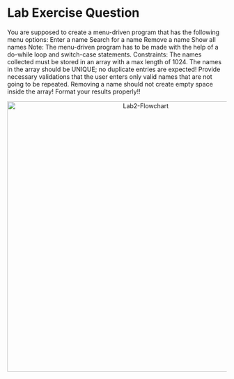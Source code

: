 # Lab Exercise Question
You are supposed to create a menu-driven program that has the following menu options:
Enter a name
Search for a name
Remove a name
Show all names
Note:
The menu-driven program has to be made with the help of a do-while loop and switch-case statements.
Constraints:
The names collected must be stored in an array with a max length of 1024.
The names in the array should be UNIQUE; no duplicate entries are expected!
Provide necessary validations that the user enters only valid names that are not going to be repeated.
Removing a name should not create empty space inside the array!
Format your results properly!!
<p align="center">
  <img width="620" alt="Lab2-Flowchart" src="https://user-images.githubusercontent.com/118504105/217546614-8b775814-eba8-4914-ad3c-793d1daf935d.PNG">
 </p>

